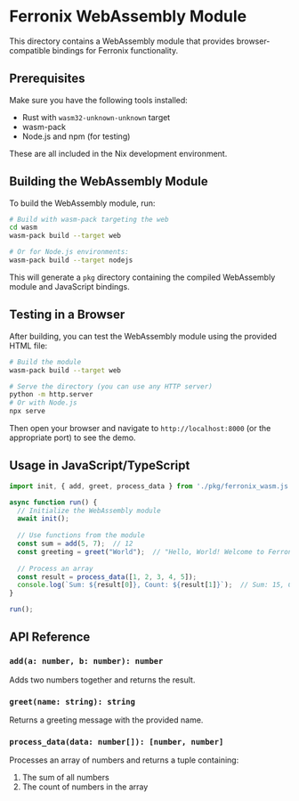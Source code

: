 # Ferronix WebAssembly Module

This directory contains a WebAssembly module that provides browser-compatible bindings for Ferronix functionality.

## Prerequisites

Make sure you have the following tools installed:

- Rust with `wasm32-unknown-unknown` target
- wasm-pack
- Node.js and npm (for testing)

These are all included in the Nix development environment.

## Building the WebAssembly Module

To build the WebAssembly module, run:

```bash
# Build with wasm-pack targeting the web
cd wasm
wasm-pack build --target web

# Or for Node.js environments:
wasm-pack build --target nodejs
```

This will generate a `pkg` directory containing the compiled WebAssembly module and JavaScript bindings.

## Testing in a Browser

After building, you can test the WebAssembly module using the provided HTML file:

```bash
# Build the module
wasm-pack build --target web

# Serve the directory (you can use any HTTP server)
python -m http.server
# Or with Node.js
npx serve
```

Then open your browser and navigate to `http://localhost:8000` (or the appropriate port) to see the demo.

## Usage in JavaScript/TypeScript

```javascript
import init, { add, greet, process_data } from './pkg/ferronix_wasm.js';

async function run() {
  // Initialize the WebAssembly module
  await init();
  
  // Use functions from the module
  const sum = add(5, 7);  // 12
  const greeting = greet("World");  // "Hello, World! Welcome to Ferronix WASM!"
  
  // Process an array
  const result = process_data([1, 2, 3, 4, 5]);
  console.log(`Sum: ${result[0]}, Count: ${result[1]}`);  // Sum: 15, Count: 5
}

run();
```

## API Reference

### `add(a: number, b: number): number`

Adds two numbers together and returns the result.

### `greet(name: string): string`

Returns a greeting message with the provided name.

### `process_data(data: number[]): [number, number]`

Processes an array of numbers and returns a tuple containing:
1. The sum of all numbers
2. The count of numbers in the array